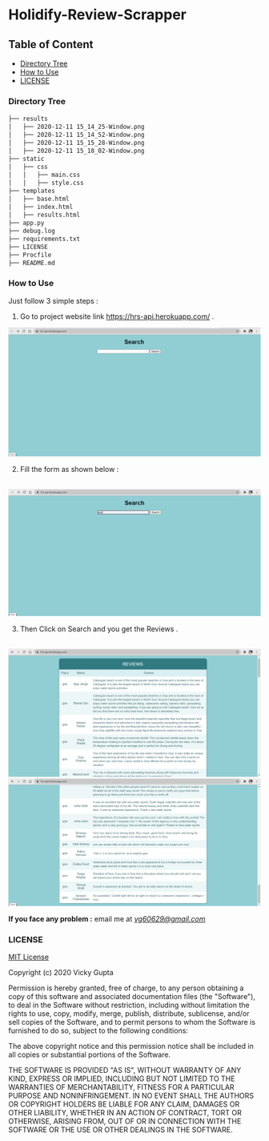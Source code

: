 # Holidify-Review-Scrapper

## Table of Content
  * [Directory Tree](#directory-tree)
  * [How to Use](#how-to-use)
  * [LICENSE](#license)

### Directory Tree

```
├── results
│   ├── 2020-12-11 15_14_25-Window.png
│   ├── 2020-12-11 15_14_52-Window.png
│   ├── 2020-12-11 15_15_28-Window.png
│   ├── 2020-12-11 15_18_02-Window.png
├── static
│   ├── css
│   │   ├── main.css
│   │   ├── style.css
├── templates
│   ├── base.html
│   ├── index.html
│   ├── results.html
├── app.py
├── debug.log
├── requirements.txt
├── LICENSE
├── Procfile
├── README.md
```

### How to Use

Just follow 3 simple steps :

1. Go to project website link https://hrs-api.herokuapp.com/ .<br>

![](https://github.com/vicky60629/Holidify-Review-Scrapper/blob/main/results/2020-12-11%2015_14_25-Window.png)<br>

2. Fill the form as shown below :<br><br>

![](https://github.com/vicky60629/Holidify-Review-Scrapper/blob/main/results/2020-12-11%2015_14_52-Window.png)<br>

3. Then Click on Search and you get the Reviews .<br><br>

![](https://github.com/vicky60629/Holidify-Review-Scrapper/blob/main/results/2020-12-11%2015_15_28-Window.png)<br>
![](https://github.com/vicky60629/Holidify-Review-Scrapper/blob/main/results/2020-12-11%2015_18_02-Window.png)<br>

**If you face any problem :** email me at *vg60629@gmail.com*

### LICENSE

[MIT License](https://github.com/vicky60629/Holidify-Review-Scrapper/blob/main/LICENSE)

Copyright (c) 2020 Vicky Gupta

Permission is hereby granted, free of charge, to any person obtaining a copy
of this software and associated documentation files (the "Software"), to deal
in the Software without restriction, including without limitation the rights
to use, copy, modify, merge, publish, distribute, sublicense, and/or sell
copies of the Software, and to permit persons to whom the Software is
furnished to do so, subject to the following conditions:

The above copyright notice and this permission notice shall be included in all
copies or substantial portions of the Software.

THE SOFTWARE IS PROVIDED "AS IS", WITHOUT WARRANTY OF ANY KIND, EXPRESS OR
IMPLIED, INCLUDING BUT NOT LIMITED TO THE WARRANTIES OF MERCHANTABILITY,
FITNESS FOR A PARTICULAR PURPOSE AND NONINFRINGEMENT. IN NO EVENT SHALL THE
AUTHORS OR COPYRIGHT HOLDERS BE LIABLE FOR ANY CLAIM, DAMAGES OR OTHER
LIABILITY, WHETHER IN AN ACTION OF CONTRACT, TORT OR OTHERWISE, ARISING FROM,
OUT OF OR IN CONNECTION WITH THE SOFTWARE OR THE USE OR OTHER DEALINGS IN THE
SOFTWARE.
